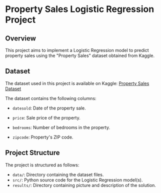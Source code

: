 # Property Sales Logistic Regression Project

## Overview

This project aims to implement a Logistic Regression model to predict property sales using the "Property Sales" dataset obtained from Kaggle.

## Dataset

The dataset used in this project is available on Kaggle:
[Property Sales Dataset](https://www.kaggle.com/datasets/htagholdings/property-sales)

The dataset contains the following columns:

- `datesold`: Date of the property sale.
- `price`: Sale price of the property.
- `bedrooms`: Number of bedrooms in the property.

- `zipcode`: Property's ZIP code.

## Project Structure

The project is structured as follows:

- `data/`: Directory containing the dataset files.
- `src/`: Python source code for the Logistic Regression model(s).
- `results/`: Directory containing picture and description of the solution.
